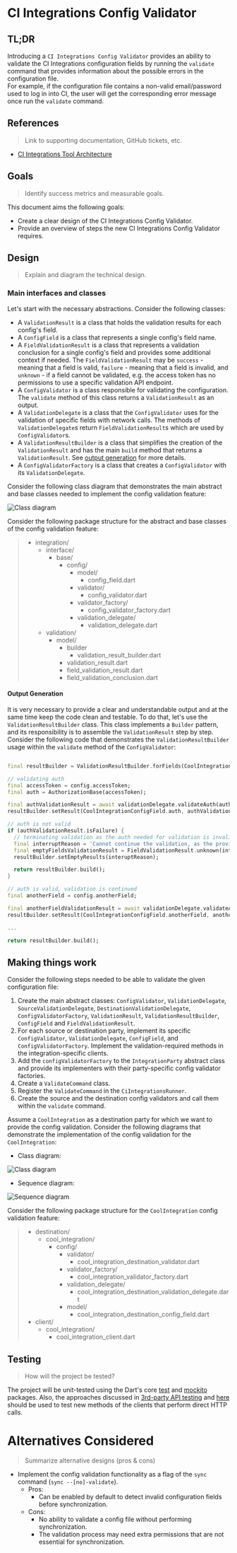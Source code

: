# CI Integrations Config Validator

## TL;DR

Introducing a `CI Integrations Config Validator` provides an ability to validate the CI Integrations configuration fields by running the `validate` command that provides information about the possible errors in the configuration file.     
For example, if the configuration file contains a non-valid email/password used to log in into CI, the user will get the corresponding error message once run the `validate` command.

## References
> Link to supporting documentation, GitHub tickets, etc.

- [CI Integrations Tool Architecture](https://github.com/platform-platform/monorepo/blob/master/metrics/ci_integrations/docs/01_ci_integration_module_architecture.md)

## Goals
> Identify success metrics and measurable goals.

This document aims the following goals:
- Create a clear design of the CI Integrations Config Validator.
- Provide an overview of steps the new CI Integrations Config Validator requires.

## Design
> Explain and diagram the technical design.

### Main interfaces and classes

Let's start with the necessary abstractions. Consider the following classes:
- A `ValidationResult` is a class that holds the validation results for each config's field.
- A `ConfigField` is a class that represents a single config's field name.
- A `FieldValidationResult` is a class that represents a validation conclusion for a single config's field and provides some additional context if needed. The `FieldValidationResult` may be `success` - meaning that a field is valid, `failure` - meaning that a field is invalid, and `unknown` - if a field cannot be validated, e.g. the access token has no permissions to use a specific validation API endpoint.
- A `ConfigValidator` is a class responsible for validating the configuration. The `validate` method of this class returns a `ValidationResult` as an output.
- A `ValidationDelegate` is a class that the `ConfigValidator` uses for the validation of specific fields with network calls. The methods of `ValidationDelegate`s return `FieldValidationResult`s which are used by `ConfigValidator`s.
- A `ValidationResultBuilder` is a class that simplifies the creation of the `ValidationResult` and has the main `build` method that returns a `ValidationResult`. See [output generation](#output-generation) for more details.
- A `ConfigValidatorFactory` is a class that creates a `ConfigValidator` with its `ValidationDelegate`.

Consider the following class diagram that demonstrates the main abstract and base classes needed to implement the config validation feature:

![Class diagram](http://www.plantuml.com/plantuml/proxy?cache=no&fmt=svg&src=https://github.com/platform-platform/monorepo/raw/update_config_validator_design/metrics/ci_integrations/docs/diagrams/config_validator_base_class_diagram.puml)

Consider the following package structure for the abstract and base classes of the config validation feature: 

> * integration/
>   * interface/
>     * base/
>       * config/
>         * model/
>           * config_field.dart
>         * validator/
>           * config_validator.dart
>         * validator_factory/
>           * config_validator_factory.dart
>         * validation_delegate/
>           * validation_delegate.dart
>   * validation/
>     * model/
>       * builder
>         * validation_result_builder.dart   
>       * validation_result.dart
>       * field_validation_result.dart
>       * field_validation_conclusion.dart

#### Output Generation

It is very necessary to provide a clear and understandable output and at the same time keep the code clean and testable. To do that, let's use the `ValidationResultBuilder` class. This class implements a `Builder` pattern, and its responsibility is to assemble the `ValidationResult` step by step. Consider the following code that demonstrates the `ValidationResultBuilder` usage within the `validate` method of the `ConfigValidator`:

```dart

final resultBuilder = ValidationResultBuilder.forFields(CoolIntegrationConfigField.values);

// validating auth
final accessToken = config.accessToken;
final auth = AuthorizationBase(accessToken);

final authValidationResult = await validationDelegate.validateAuth(auth);
resultBuilder.setResult(CoolIntegrationConfigField.auth, authValidationResult);

// auth is not valid
if (authValidationResult.isFailure) {
  // terminating validation as the auth needed for validation is invalid
  final interruptReason = 'Cannot continue the validation, as the provided access token is invalid.';
  final emptyFieldsValidationResult = FieldValidationResult.unknown(interruptReason);
  resultBuilder.setEmptyResults(interuptReason);

  return resultBuilder.build();
}

// auth is valid, validation is continued
final anotherField = config.anotherField;

final anotherFieldValidationResult = await validationDelegate.validateAnotherField(anotherField);
resultBuilder.setResult(CoolIntegrationConfigField.anotherField, anotherFieldValidationResult);

...

return resultBuilder.build();

```

## Making things work

Consider the following steps needed to be able to validate the given configuration file:

1. Create the main abstract classes: `ConfigValidator`, `ValidationDelegate`, `SourceValidationDelegate`, `DestinationValidationDelegate`, `ConfigValidatorFactory`, `ValidationResult`, `ValidationResultBuilder`, `ConfigField` and `FieldValidationResult`.
2. For each source or destination party, implement its specific `ConfigValidator`, `ValidationDelegate`, `ConfigField`, and `ConfigValidatorFactory`. Implement the validation-required methods in the integration-specific clients.
3. Add the `configValidatorFactory` to the `IntegrationParty` abstract class and provide its implementers with their party-specific config validator factories.
4. Create a `ValidateCommand` class.
5. Register the `ValidateCommand` in the `CiIntegrationsRunner`.
6. Create the source and the destination config validators and call them within the `validate` command.

Assume a `CoolIntegration` as a destination party for which we want to provide the config validation. Consider the following diagrams that demonstrate the implementation of the config validation for the `CoolIntegration`:

- Class diagram:

![Class diagram](http://www.plantuml.com/plantuml/proxy?cache=no&fmt=svg&src=https://github.com/platform-platform/monorepo/raw/update_config_validator_design/metrics/ci_integrations/docs/diagrams/config_validator_destination_class_diagram.puml)

- Sequence diagram:

![Sequence diagram](http://www.plantuml.com/plantuml/proxy?cache=no&fmt=svg&src=https://github.com/platform-platform/monorepo/raw/update_config_validator_design/metrics/ci_integrations/docs/diagrams/config_validator_sequence_diagram.puml)

Consider the following package structure for the `CoolIntegration` config validation feature:

> * destination/
>   * cool_integration/
>     * config/
>       * validator/
>         * cool_integration_destination_validator.dart
>       * validator_factory/
>         * cool_integration_validator_factory.dart
>       * validation_delegate/
>         * cool_integration_destination_validation_delegate.dart
>       * model/
>         * cool_integration_destination_config_field.dart
> * client/
>   * cool_integration/
>     * cool_integration_client.dart

## Testing
> How will the project be tested?

The project will be unit-tested using the Dart's core [test](https://pub.dev/packages/test) and [mockito](https://pub.dev/packages/mockito) packages. Also, the approaches discussed in [3rd-party API testing](https://github.com/platform-platform/monorepo/blob/master/docs/03_third_party_api_testing.md) and [here](https://github.com/platform-platform/monorepo/blob/master/docs/04_mock_server.md) should be used to test new methods of the clients that perform direct HTTP calls.

# Alternatives Considered
> Summarize alternative designs (pros & cons)

- Implement the config validation functionality as a flag of the `sync` command (`sync --[no]-validate`).
    - Pros:
        - Can be enabled by default to detect invalid configuration fields before synchronization.
    - Cons:
        - No ability to validate a config file without performing synchronization.
        - The validation process may need extra permissions that are not essential for synchronization.

